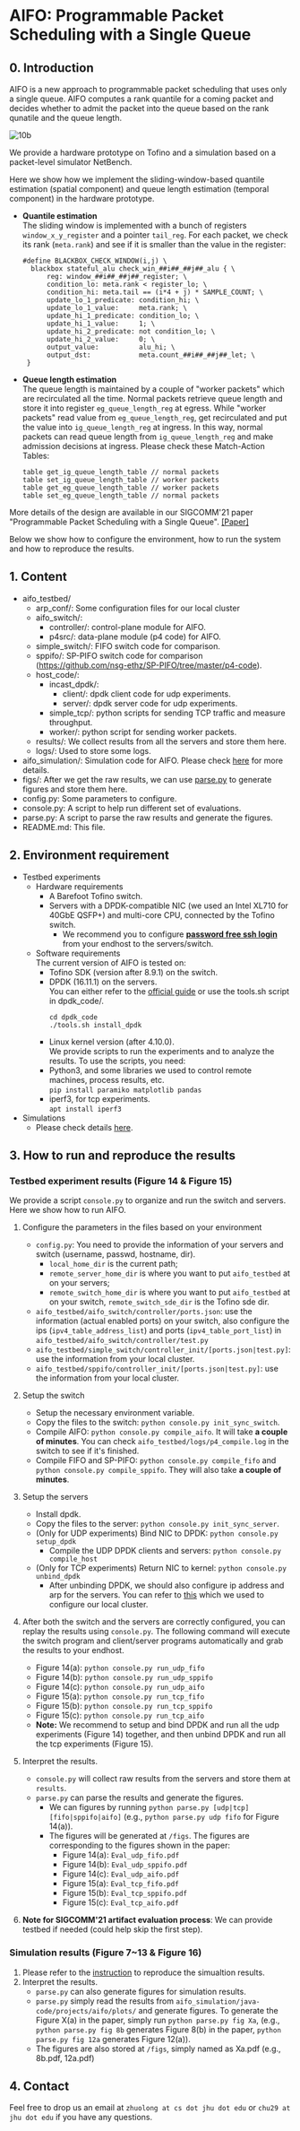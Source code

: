 # AIFO: Programmable Packet Scheduling with a Single Queue

## 0. Introduction<br>
AIFO is a new approach to programmable packet scheduling that uses only a single queue.
AIFO computes a rank quantile for a coming packet and decides whether to admit the packet into the queue based on the rank qunatile and the queue length.

![10b](doc/aifo.jpg)

We provide a hardware prototype on Tofino and a simulation based on a packet-level simulator NetBench. 

Here we show how we implement the sliding-window-based quantile estimation (spatial component) and queue length estimation (temporal component) in the hardware prototype.
- **Quantile estimation**<br>
  The sliding window is implemented with a bunch of registers `window_x_y_register` and a pointer `tail_reg`. For each packet, we check its rank (`meta.rank`) and see if it is smaller than the value in the register:
  ```p4
  #define BLACKBOX_CHECK_WINDOW(i,j) \
    blackbox stateful_alu check_win_##i##_##j##_alu { \
        reg: window_##i##_##j##_register; \
        condition_lo: meta.rank < register_lo; \
        condition_hi: meta.tail == (i*4 + j) * SAMPLE_COUNT; \
        update_lo_1_predicate: condition_hi; \
        update_lo_1_value:     meta.rank; \
        update_hi_1_predicate: condition_lo; \
        update_hi_1_value:     1; \
        update_hi_2_predicate: not condition_lo; \
        update_hi_2_value:     0; \
        output_value:          alu_hi; \
        output_dst:            meta.count_##i##_##j##_let; \
   }
  ```

- **Queue length estimation**<br>
  The queue length is maintained by a couple of "worker packets" which are recirculated all the time. Normal packets retrieve queue length and store it into register `eg_queue_length_reg` at egress. While "worker packets" read value from `eg_queue_length_reg`, get recirculated and put the value into `ig_queue_length_reg` at ingress. In this way, normal packets can read queue length from `ig_queue_length_reg` and make admission decisions at ingress.
  Please check these Match-Action Tables:
  ```p4
  table get_ig_queue_length_table // normal packets
  table set_ig_queue_length_table // worker packets
  table get_eg_queue_length_table // worker packets
  table set_eg_queue_length_table // normal packets
  ```
More details of the design are available in our SIGCOMM'21 paper "Programmable Packet Scheduling with a Single Queue". [[Paper]](https://cs.jhu.edu/~zhuolong/papers/sigcomm21aifo.pdf)

Below we show how to configure the environment, how to run the system and how to reproduce the results.

## 1. Content<br>
- aifo_testbed/<br>
  - arp_conf/: Some configuration files for our local cluster<br>
  - aifo_switch/:<br>
    - controller/: control-plane module for AIFO.<br>
    - p4src/: data-plane module (p4 code) for AIFO.<br>
  - simple_switch/: FIFO switch code for comparison.<br>
  - sppifo/: SP-PIFO switch code for comparison (https://github.com/nsg-ethz/SP-PIFO/tree/master/p4-code).<br>  
  - host_code/:<br>
    - incast_dpdk/:<br>
      - client/: dpdk client code for udp experiments.<br>
      - server/: dpdk server code for udp experiments.<br>
    - simple_tcp/: python scripts for sending TCP traffic and measure throughput.<br>
    - worker/: python script for sending worker packets.<br>
  - results/: We collect results from all the servers and store them here.<br>
  - logs/: Used to store some logs.<br>
- aifo_simulation/: Simulation code for AIFO. Please check [here](aifo_simulation/java-code/README.md) for more details.<br>
- figs/: After we get the raw results, we can use [parse.py](parse.py) to generate figures and store them here.<br>
- config.py: Some parameters to configure.<br>
- console.py: A script to help run different set of evaluations.<br>
- parse.py: A script to parse the raw results and generate the figures.<br>
- README.md: This file.<br>

## 2. Environment requirement<br>
- Testbed experiments<br>
  - Hardware requirements<br>
    - A Barefoot Tofino switch.<br>
    - Servers with a DPDK-compatible NIC (we used an Intel XL710 for 40GbE QSFP+) and multi-core CPU, connected by the Tofino switch.<br>
      - We recommend you to configure [**password free ssh login**](https://www.google.com/search?q=password+free+ssh+login) from your endhost to the servers/switch.
  - Software requirements<br>
    The current version of AIFO is tested on:<br>
      - Tofino SDK (version after 8.9.1) on the switch.<br>
      - DPDK (16.11.1) on the servers.<br>
        You can either refer to the [official guide](https://doc.dpdk.org/guides/linux_gsg/quick_start.html) or use the tools.sh script in dpdk_code/.
        ```shell
        cd dpdk_code
        ./tools.sh install_dpdk
        ```
      - Linux kernel version (after 4.10.0).<br>
    We provide scripts to run the experiments and to analyze the results. To use the scripts, you need:
    - Python3, and some libraries we used to control remote machines, process results, etc.<br>
      ```pip install paramiko matplotlib pandas```
    - iperf3, for tcp experiments.<br>
      ```apt install iperf3```
- Simulations<br>
  - Please check details [here](aifo_simulation/java-code/README.md).
  
## 3. How to run and reproduce the results<br>
### Testbed experiment results (Figure 14 & Figure 15)

We provide a script `console.py` to organize and run the switch and servers. Here we show how to run AIFO.
1. Configure the parameters in the files based on your environment
   - `config.py`: You need to provide the information of your servers and switch (username, passwd, hostname, dir). 
     - `local_home_dir` is the current path;
     - `remote_server_home_dir` is where you want to put `aifo_testbed` at on your servers;
     - `remote_switch_home_dir` is where you want to put `aifo_testbed` at on your switch, `remote_switch_sde_dir` is the Tofino sde dir.
   - `aifo_testbed/aifo_switch/controller/ports.json`: use the information (actual enabled ports) on your switch, also configure the ips (`ipv4_table_address_list`) and ports (`ipv4_table_port_list`) in `aifo_testbed/aifo_switch/controller/test.py`
   - `aifo_testbed/simple_switch/controller_init/[ports.json|test.py]`: use the information from your local cluster.
   - `aifo_testbed/sppifo/controller_init/[ports.json|test.py]`: use the information from your local cluster.
2. Setup the switch
   - Setup the necessary environment variable.
   - Copy the files to the switch: `python console.py init_sync_switch`.
   - Compile AIFO: `python console.py compile_aifo`.
    It will take **a couple of minutes**. You can check `aifo_testbed/logs/p4_compile.log` in the switch to see if it's finished.
   - Compile FIFO and SP-PIFO: `python console.py compile_fifo` and `python console.py compile_sppifo`.
    They will also take **a couple of minutes**.
3. Setup the servers
   - Install dpdk.
   - Copy the files to the server: `python console.py init_sync_server`.
   - (Only for UDP experiments) Bind NIC to DPDK: `python console.py setup_dpdk`
     - Compile the UDP DPDK clients and servers: `python console.py compile_host`
   - (Only for TCP experiments) Return NIC to kernel: `python console.py unbind_dpdk`
     - After unbinding DPDK, we should also configure ip address and arp for the servers. You can refer to [this](aifo_testbed/arp_conf) which we used to configure our local cluster.
4. After both the switch and the servers are correctly configured, you can replay the results using `console.py`. The following command will execute the switch program and client/server programs automatically and grab the results to your endhost.
   - Figure 14(a): `python console.py run_udp_fifo`
   - Figure 14(b): `python console.py run_udp_sppifo`
   - Figure 14(c): `python console.py run_udp_aifo`
   - Figure 15(a): `python console.py run_tcp_fifo` 
   - Figure 15(b): `python console.py run_tcp_sppifo` 
   - Figure 15(c): `python console.py run_tcp_aifo` 
   - **Note:** We recommend to setup and bind DPDK and run all the udp experiments (Figure 14) together, and then unbind DPDK and run all the tcp experiments (Figure 15).
5. Interpret the results.
   - `console.py` will collect raw results from the servers and store them at `results`.
   - `parse.py` can parse the results and generate the figures.
     - We can figures by running `python parse.py [udp|tcp] [fifo|sppifo|aifo]` (e.g., `python parse.py udp fifo` for Figure 14(a)). 
     - The figures will be generated at `/figs`. The figures are corresponding to the figures shown in the paper:
       - Figure 14(a): `Eval_udp_fifo.pdf` 
       - Figure 14(b): `Eval_udp_sppifo.pdf`
       - Figure 14(c): `Eval_udp_aifo.pdf` 
       - Figure 15(a): `Eval_tcp_fifo.pdf` 
       - Figure 15(b): `Eval_tcp_sppifo.pdf` 
       - Figure 15(c): `Eval_tcp_aifo.pdf` 

6. **Note for SIGCOMM'21 artifact evaluation process**: We can provide testbed if needed (could help skip the first step).

<!-- 7. Other commands<br>
   There are also some other commands you can use:
   - `python console.py [sync_switch|sync_host]`<br>
     Incrementally sync files to switch/servers
   - `python console.py ` -->
### Simulation results (Figure 7~13 & Figure 16)
1. Please refer to the [instruction](aifo_simulation/java-code/README.md) to reproduce the simualtion results.
2. Interpret the results.
   - `parse.py` can also generate figures for simulation results.
   - `parse.py` simply read the results from `aifo_simulation/java-code/projects/aifo/plots/` and generate figures. To generate the Figure X(a) in the paper, simply run `python parse.py fig Xa`, (e.g., `python parse.py fig 8b` generates Figure 8(b) in the paper, `python parse.py fig 12a` generates Figure 12(a)).
   - The figures are also stored at `/figs`, simply named as Xa.pdf (e.g., 8b.pdf, 12a.pdf)
## 4. Contact<br>
Feel free to drop us an email at `zhuolong at cs dot jhu dot edu` or `chu29 at jhu dot edu` if you have any questions.

